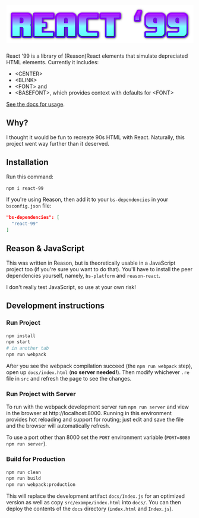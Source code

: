 # ![React '99](https://github.com/johnridesabike/react-99/raw/master/src/example/header.png)

React '99 is a library of (Reason)React elements that simulate depreciated
HTML elements. Currently it includes:

- \<CENTER>
- \<BLINK>
- \<FONT>
and
- \<BASEFONT>, which provides context with defaults for \<FONT>

[See the docs for usage](https://johnridesa.bike/react-99/).

## Why?

I thought it would be fun to recreate 90s HTML with React. Naturally, this
project went way further than it deserved.

## Installation

Run this command:

```sh
npm i react-99
```

If you're using Reason, then add it to your `bs-dependencies` in your
`bsconfig.json` file:

```json
"bs-dependencies": [
  "react-99" 
]
```

## Reason & JavaScript

This was written in Reason, but is theoretically usable in a JavaScript project
too (if you're sure you want to do that). You'll have to install the peer
dependencies yourself, namely, `bs-platform` and `reason-react`. 

I don't really test JavaScript, so use at your own risk!

## Development instructions

### Run Project

```sh
npm install
npm start
# in another tab
npm run webpack
```

After you see the webpack compilation succeed (the `npm run webpack` step), open
up `docs/index.html` (**no server needed!**). Then modify whichever `.re` file
in `src` and refresh the page to see the changes.

### Run Project with Server

To run with the webpack development server run `npm run server` and view in the
browser at http://localhost:8000. Running in this environment provides hot
reloading and support for routing; just edit and save the file and the browser
will automatically refresh.

To use a port other than 8000 set the `PORT` environment variable
(`PORT=8080 npm run server`).

### Build for Production

```sh
npm run clean
npm run build
npm run webpack:production
```

This will replace the development artifact `docs/Index.js` for an optimized
version as well as copy `src/exampe/index.html` into `docs/`. You can then
deploy the contents of the `docs` directory (`index.html` and `Index.js`).